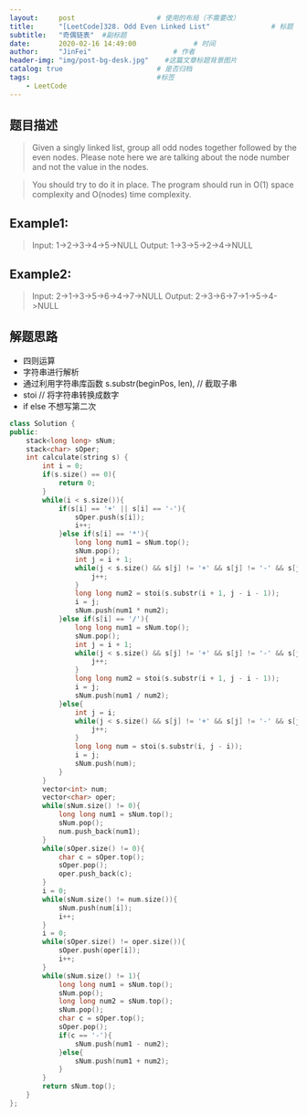 ```yaml
---
layout:     post                    # 使用的布局（不需要改） 
title:      "[LeetCode]328. Odd Even Linked List"               # 标题  
subtitle:   "奇偶链表"  #副标题 
date:       2020-02-16 14:49:00              # 时间 
author:     "JinFei"                    # 作者 
header-img: "img/post-bg-desk.jpg"    #这篇文章标题背景图片 
catalog: true                       # 是否归档 
tags:                               #标签     
    - LeetCode 
---
```


## 题目描述
> Given a singly linked list, group all odd nodes together followed by the even nodes. Please note here we are talking about the node number and not the value in the nodes.

> You should try to do it in place. The program should run in O(1) space complexity and O(nodes) time complexity.

## Example1:
 
>   Input: 1->2->3->4->5->NULL
    Output: 1->3->5->2->4->NULL

## Example2:
 
>   Input: 2->1->3->5->6->4->7->NULL
    Output: 2->3->6->7->1->5->4->NULL



## 解题思路
- 四则运算
- 字符串进行解析
- 通过利用字符串库函数 s.substr(beginPos, len), // 截取子串
- stoi // 将字符串转换成数字
- if else 不想写第二次

```C++
class Solution {
public:
    stack<long long> sNum;
    stack<char> sOper; 
    int calculate(string s) {
        int i = 0;
        if(s.size() == 0){
            return 0;
        }
        while(i < s.size()){
            if(s[i] == '+' || s[i] == '-'){
                sOper.push(s[i]);   
                i++;
            }else if(s[i] == '*'){
                long long num1 = sNum.top();
                sNum.pop();
                int j = i + 1;
                while(j < s.size() && s[j] != '+' && s[j] != '-' && s[j] != '*' && s[j] != '/'){
                    j++;
                }
                long long num2 = stoi(s.substr(i + 1, j - i - 1));
                i = j;
                sNum.push(num1 * num2);
            }else if(s[i] == '/'){
                long long num1 = sNum.top();
                sNum.pop();
                int j = i + 1;
                while(j < s.size() && s[j] != '+' && s[j] != '-' && s[j] != '*' && s[j] != '/'){
                    j++;
                }
                long long num2 = stoi(s.substr(i + 1, j - i - 1));
                i = j;
                sNum.push(num1 / num2);
            }else{
                int j = i;
                while(j < s.size() && s[j] != '+' && s[j] != '-' && s[j] != '*' && s[j] != '/'){
                    j++;
                }
                long long num = stoi(s.substr(i, j - i));
                i = j;
                sNum.push(num);
            }
        }
        vector<int> num;
        vector<char> oper;
        while(sNum.size() != 0){
            long long num1 = sNum.top();
            sNum.pop();
            num.push_back(num1);
        }
        while(sOper.size() != 0){
            char c = sOper.top();
            sOper.pop();
            oper.push_back(c);
        }
        i = 0;
        while(sNum.size() != num.size()){
            sNum.push(num[i]);
            i++;
        }
        i = 0;
        while(sOper.size() != oper.size()){
            sOper.push(oper[i]);
            i++;
        }
        while(sNum.size() != 1){
            long long num1 = sNum.top();
            sNum.pop();
            long long num2 = sNum.top();
            sNum.pop();
            char c = sOper.top();
            sOper.pop();
            if(c == '-'){
                sNum.push(num1 - num2);
            }else{
                sNum.push(num1 + num2);
            }
        }
        return sNum.top();
    }
};
```
